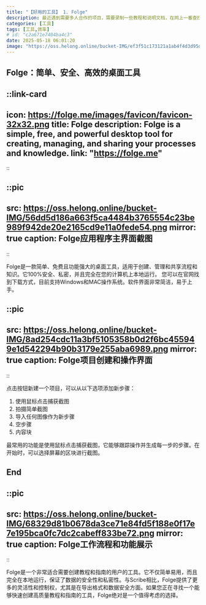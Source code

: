 ```yaml
---
title: "【好用的工具】 1. Folge"
description: 最近遇到需要多人合作的项目，需要录制一些教程和说明文档，在网上一番查找后发现了比较好用的工具scribehow,但是其只能在浏览器中使用，最终我决定使用Folge作为替代。
categories: [工具]
tags: [工具,效率]
# id: "c2a671e7404ba4c3"
date: 2025-05-18 06:01:20
image: "https://oss.helong.online/bucket-IMG/ef3f51c173121a1ab4f4d3d95dee2fb921c7d65bd4390f0bac0a513ac7a619cf.png"
---
```


## Folge：简单、安全、高效的桌面工具

::link-card
---
icon: https://folge.me/images/favicon/favicon-32x32.png
title: Folge
description: Folge is a simple, free, and powerful desktop tool for creating, managing, and sharing your processes and knowledge. 
link: "https://folge.me"
---
::

::pic
---
src: https://oss.helong.online/bucket-IMG/56dd5d186a663f5ca4484b3765554c23be989f942de20e2165cd9e11a0fede54.png
mirror: true
caption: Folge应用程序主界面截图
---
:: 

Folge是一款简单、免费且功能强大的桌面工具，适用于创建、管理和共享流程和知识。它100%安全、私密，并且完全在您的计算机上本地运行。
您可以在官网找到下载方式，目前支持Windows和MAC操作系统。软件界面非常简洁，易于上手。

::pic
---
src: https://oss.helong.online/bucket-IMG/8ad254cdc11a3bf5105358b0d2f6bc455949e1d542294b90b3179e255aba6989.png
mirror: true
caption: Folge项目创建和操作界面
---
::  

点击按钮新建一个项目，可以从以下选项添加新步骤：
1. 使用鼠标点击捕获截图
2. 拍摄简单截图
3. 导入任何图像作为新步骤
4. 空步骤
5. 内容块

最常用的功能是使用鼠标点击捕获截图，它能够跟踪操作并生成每一步的步骤。在开始时，可以选择屏幕的区块进行截图。

## End

::pic
---
src: https://oss.helong.online/bucket-IMG/68329d81b0678da3ce71e84fd5f188e0f17e7e195bca0fc7dc2cabeff833be72.png
mirror: true
caption: Folge工作流程和功能展示
---
::  


Folge是一个非常适合需要创建教程和指南的用户的工具。它不仅简单易用，而且完全在本地运行，保证了数据的安全性和私密性。与Scribe相比，Folge提供了更多的灵活性和控制权，尤其是在导出格式和数据安全方面。如果您正在寻找一个能够快速创建高质量教程和指南的工具，Folge绝对是一个值得考虑的选择。